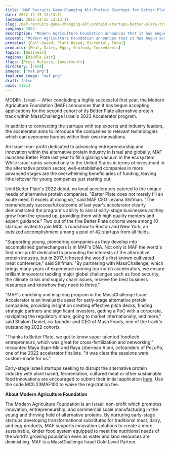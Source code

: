 ```yaml
---
title: "MAF Recruits Game-Changing Alt-Protein Startups for Better Plate Track"
date: 2022-12-15 13:13:11
lastmod: 2022-12-15 13:13:11
slug: /maf-recruits-game-changing-alt-protein-startups-better-plate-track
company: 7654
description: "Modern Agriculture Foundation announces that it has begun accepting applications for the second cohort of its Better Plate alternative protein track within MassChallenge Israel’s 2023 Accelerator program."
excerpt: "Modern Agriculture Foundation announces that it has begun accepting applications for the second cohort of its Better Plate alternative protein track within MassChallenge Israel’s 2023 Accelerator program."
proteins: [Cell-Based, Plant-Based, Microbial, Fungi]
products: [Meat, Dairy, Eggs, Seafood, Ingredients]
topics: [Business]
regions: [Middle East]
flags: [Press Release, Investments]
directory: [7654]
images: ["maf.png"]
featured_image: "maf.png"
draft: false
uuid: 11213
---
```

MODIIN, Israel -- After concluding a highly successful first year, the
Modern Agriculture Foundation (MAF) announces that it has begun
accepting applications for the second cohort of its Better Plate
alternative protein track within MassChallenge Israel's 2023 Accelerator
program.

In addition to connecting the startups with top experts and industry
leaders, the accelerator aims to introduce the companies to relevant
technologies which can overcome hurdles within their own innovations.

An Israeli non-profit dedicated to advancing entrepreneurship and
innovation within the alternative protein industry in Israel and
globally, MAF launched Better Plate last year to fill a glaring vacuum
in the ecosystem. While Israel ranks second only to the United States in
terms of investment in the alternative protein sector, well-established
companies in more advanced stages are the overwhelming beneficiaries of
funding, leaving little leftover for young companies just starting out.

Until Better Plate's 2022 debut, no local accelerators catered to the
unique needs of alternative protein companies. "Better Plate does not
merely fill an acute need. It excels at doing so," said MAF CEO Levana
Shifman. "The tremendously successful outcome of last year's accelerator
clearly demonstrated the program's ability to assist early-stage
businesses as they grow from the ground up, providing them with high
quality mentors and expert guidance." Two out of the five Better Plate
cohorts were among 10 startups invited to join MCIL's roadshow to Boston
and New York, an outsized accomplishment among a pool of 42 startups
from all fields.

"Supporting young, pioneering companies as they develop into
accomplished gamechangers is in MAF's DNA. Not only is MAF the world's
first non-profit dedicated to promoting the interests of the alternative
protein industry, but in 2017, it hosted the world's first known
cultivated meat conference," said Shifman. "By partnering with
MassChallenge, which brings many years of experience running top-notch
accelerators, we ensure brilliant innovators tackling major global
challenges such as food security, the climate crisis and supply chain
issues, receive the best business resources and knowhow they need to
thrive."

"MAF's enriching and inspiring program in the MassChallenge Israel
Accelerator is an invaluable asset for early-stage alternative protein
companies, providing insight on creating effective pitch decks, finding
strategic partners and significant investors, getting a PoC with a
corporate, navigating the regulatory maze, going to market
internationally, and more," said Shalom Daniel, co-founder and CEO of
Mush Foods, one of the track's outstanding 2022 cohorts.

"Thanks to Better Plate, we got to know super talented foodtech
entrepreneurs, which was great for cross-fertilization and networking,"
recounted Maya Sapir-Mir and Raya Liberman Aloni, cofounders of PoLoPo,
one of the 2022 accelerator finalists. "It was clear the sessions were
custom-made for us."

Early-stage Israeli startups seeking to disrupt the alternative protein
industry with plant based, fermentation, cultured meat or other
sustainable food innovations are encouraged to submit their initial
application [here](https://apply.masschallenge.org/meetmc-israel-2023).
Use the code MCIL23MAF100 to waive the registration fee.

**About Modern Agriculture Foundation**

The Modern Agriculture Foundation is an Israeli non-profit which
promotes innovation, entrepreneurship, and commercial scale
manufacturing in the young and thriving field of alternative proteins.
By nurturing early-stage startups developing transformational
substitutes for traditional meat, dairy, and egg products, MAF supports
innovation solutions to create a more sustainable, kinder food system
equipped to meet the nutritional needs of the world's growing population
even as water and land resources are diminishing. MAF is a MassChallenge
Israel Gold Level Partner.
